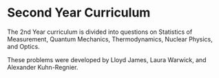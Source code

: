 # Second Year Curriculum

The 2nd Year curriculum is divided into questions on Statistics of Measurement, Quantum Mechanics, Thermodynamics, Nuclear Physics, and Optics.

These problems were developed by Lloyd James, Laura Warwick, and Alexander Kuhn-Regnier.